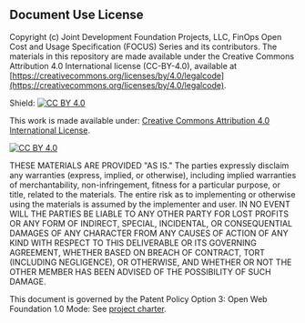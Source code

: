 ## Document Use License

Copyright (c) Joint Development Foundation Projects, LLC, FinOps Open Cost and Usage Specification (FOCUS) Series and its contributors. The materials in this repository are made available under the Creative Commons Attribution 4.0 International license (CC-BY-4.0), available at [https://creativecommons.org/licenses/by/4.0/legalcode](https://creativecommons.org/licenses/by/4.0/legalcode).

Shield: [![CC BY 4.0][cc-by-shield]][cc-by]

This work is made available under:
[Creative Commons Attribution 4.0 International License][cc-by].

[![CC BY 4.0][cc-by-image]][cc-by]

[cc-by]: http://creativecommons.org/licenses/by/4.0/
[cc-by-image]: https://i.creativecommons.org/l/by/4.0/88x31.png
[cc-by-shield]: https://img.shields.io/badge/License-CC%20BY%204.0-lightgrey.svg

THESE MATERIALS ARE PROVIDED "AS IS." The parties expressly disclaim
any warranties (express, implied, or otherwise), including implied
warranties of merchantability, non-infringement, fitness for a particular
purpose, or title, related to the materials. The entire risk as to
implementing or otherwise using the materials is assumed by the
implementer and user. IN NO EVENT WILL THE PARTIES BE LIABLE TO ANY
OTHER PARTY FOR LOST PROFITS OR ANY FORM OF INDIRECT, SPECIAL, INCIDENTAL,
OR CONSEQUENTIAL DAMAGES OF ANY CHARACTER FROM ANY CAUSES OF ACTION OF
ANY KIND WITH RESPECT TO THIS DELIVERABLE OR ITS GOVERNING AGREEMENT,
WHETHER BASED ON BREACH OF CONTRACT, TORT (INCLUDING NEGLIGENCE), OR
OTHERWISE, AND WHETHER OR NOT THE OTHER MEMBER HAS BEEN ADVISED OF THE
POSSIBILITY OF SUCH DAMAGE.

This document is governed by the Patent Policy Option 3: Open Web Foundation 1.0 Mode:
See [project charter](https://github.com/FinOps-Open-Cost-and-Usage-Spec/foundation/blob/main/FOCUS_-_Membership_Agreement_Package_for_use.pdf).

<div style="page-break-after: always"></div>
